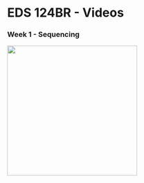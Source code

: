 # EDS 124BR - Videos

### Week 1 - Sequencing
<a href="https://youtu.be/qQUIAXceEC8">
  <img width="300" src="https://github.com/kevinlee-2000/EDS-124BR-Teaching-Computational-Thinking/blob/main/thumbnails/video1.png"/>
</a>

              
